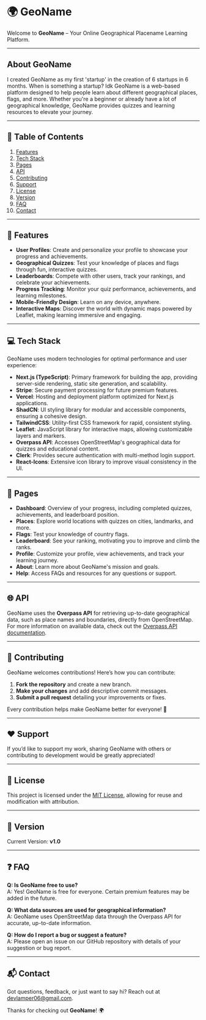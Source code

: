 # 🌍 GeoName

Welcome to **GeoName** – Your Online Geographical Placename Learning Platform.

---

## About GeoName

I created GeoName as my first 'startup' in the creation of 6 startups in 6 months. When is something a startup? Idk 
GeoName is a web-based platform designed to help people learn about different geographical places, flags, and more. Whether you're a beginner or already have a lot of geographical knowledge, GeoName provides quizzes and learning resources to elevate your journey.

---

## 📜 Table of Contents

1. [Features](#features)
2. [Tech Stack](#tech-stack)
3. [Pages](#pages)
4. [API](#api)
5. [Contributing](#contributing)
6. [Support](#support)
7. [License](#license)
8. [Version](#version)
9. [FAQ](#faq)
10. [Contact](#contact)

---

## 🌟 Features

- **User Profiles**: Create and personalize your profile to showcase your progress and achievements.
- **Geographical Quizzes**: Test your knowledge of places and flags through fun, interactive quizzes.
- **Leaderboards**: Compete with other users, track your rankings, and celebrate your achievements.
- **Progress Tracking**: Monitor your quiz performance, achievements, and learning milestones.
- **Mobile-Friendly Design**: Learn on any device, anywhere.
- **Interactive Maps**: Discover the world with dynamic maps powered by Leaflet, making learning immersive and engaging.

---

## 💻 Tech Stack

GeoName uses modern technologies for optimal performance and user experience:

- **Next.js (TypeScript)**: Primary framework for building the app, providing server-side rendering, static site generation, and scalability.
- **Stripe**: Secure payment processing for future premium features.
- **Vercel**: Hosting and deployment platform optimized for Next.js applications.
- **ShadCN**: UI styling library for modular and accessible components, ensuring a cohesive design.
- **TailwindCSS**: Utility-first CSS framework for rapid, consistent styling.
- **Leaflet**: JavaScript library for interactive maps, allowing customizable layers and markers.
- **Overpass API**: Accesses OpenStreetMap's geographical data for quizzes and educational content.
- **Clerk**: Provides secure authentication with multi-method login support.
- **React-Icons**: Extensive icon library to improve visual consistency in the UI.

---

## 📄 Pages

- **Dashboard**: Overview of your progress, including completed quizzes, achievements, and leaderboard position.
- **Places**: Explore world locations with quizzes on cities, landmarks, and more.
- **Flags**: Test your knowledge of country flags.
- **Leaderboard**: See your ranking, motivating you to improve and climb the ranks.
- **Profile**: Customize your profile, view achievements, and track your learning journey.
- **About**: Learn more about GeoName's mission and goals.
- **Help**: Access FAQs and resources for any questions or support.

---

## 🌐 API

GeoName uses the **Overpass API** for retrieving up-to-date geographical data, such as place names and boundaries, directly from OpenStreetMap. For more information on available data, check out the [Overpass API documentation](https://wiki.openstreetmap.org/wiki/Overpass_API).

---

## 🤝 Contributing

GeoName welcomes contributions! Here’s how you can contribute:

1. **Fork the repository** and create a new branch.
2. **Make your changes** and add descriptive commit messages.
3. **Submit a pull request** detailing your improvements or fixes.

Every contribution helps make GeoName better for everyone! 🎉

---

## ❤️ Support

If you’d like to support my work, sharing GeoName with others or contributing to development would be greatly appreciated!

---

## 📄 License

This project is licensed under the [MIT License](LICENSE), allowing for reuse and modification with attribution.

---

## 📌 Version

Current Version: **v1.0**

---

## ❓ FAQ

**Q: Is GeoName free to use?**  
A: Yes! GeoName is free for everyone. Certain premium features may be added in the future.

**Q: What data sources are used for geographical information?**  
A: GeoName uses OpenStreetMap data through the Overpass API for accurate, up-to-date information.

**Q: How do I report a bug or suggest a feature?**  
A: Please open an issue on our GitHub repository with details of your suggestion or bug report.

---

## 📬 Contact

Got questions, feedback, or just want to say hi? Reach out at [devlamper06@gmail.com](mailto:devlamper06@gmail.com).

Thanks for checking out **GeoName**! 🌍
